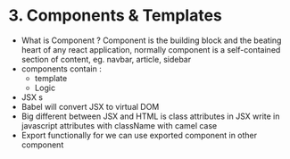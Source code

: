 # 3. Components & Templates
- What is Component ? Component is the building block and the beating heart of any react application, normally component is a self-contained section of content, eg. navbar, article, sidebar
- components contain : 
  - template
  - Logic
- JSX s
- Babel will convert JSX to virtual DOM
- Big different between JSX and HTML is class attributes in JSX write in javascript attributes with className with camel case
- Export functionally for we can use exported component in other component